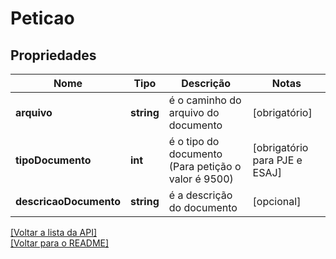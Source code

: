 # Peticao

## Propriedades
Nome | Tipo | Descrição | Notas
------------ | ------------- | ------------- | -------------
**arquivo** | **string** | é o caminho do arquivo do documento | [obrigatório] 
**tipoDocumento** | **int** | é o tipo do documento (Para petição o valor é 9500) | [obrigatório para PJE e ESAJ] 
**descricaoDocumento** | **string** | é a descrição do documento | [opcional] 

[[Voltar a lista da API]](../../../README.md#Documentação-para-os-Endpoints-da-API)    
[[Voltar para o README]](../../../README.md#Intima.ai---SDK-PHP)
